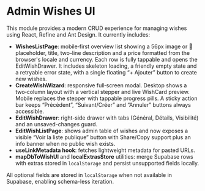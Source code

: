 # Admin Wishes UI

This module provides a modern CRUD experience for managing wishes using React, Refine and Ant Design. It currently includes:

 - **WishesListPage**: mobile‑first overview list showing a 56px image or 🎁 placeholder, title, two-line description and a price formatted from the browser's locale and currency. Each row is fully tappable and opens the EditWishDrawer. It includes skeleton loading, a friendly empty state and a retryable error state, with a single floating “+ Ajouter” button to create new wishes.
 - **CreateWishWizard**: responsive full‑screen modal. Desktop shows a two‑column layout with a vertical stepper and live WishCard preview. Mobile replaces the stepper with tappable progress pills. A sticky action bar keeps “Précédent”, “Suivant/Créer” and “Annuler” buttons always accessible.
- **EditWishDrawer**: right-side drawer with tabs (Général, Détails, Visibilité) and an unsaved-changes guard.
- **EditWishListPage**: shows admin table of wishes and now exposes a visible “Voir la liste publique” button with Share/Copy support plus an info banner when no public wish exists.
- **useLinkMetadata hook**: fetches lightweight metadata for pasted URLs.
- **mapDbToWishUI** and **localExtrasStore** utilities: merge Supabase rows with extras stored in `localStorage` and persist unsupported fields locally.

All optional fields are stored in `localStorage` when not available in Supabase, enabling schema-less iteration.
